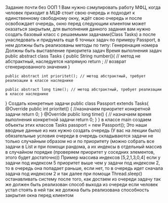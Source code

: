 Задание почти без ООП
1 Вам нужно сэмулировать работу МФЦ, когда человек приходит в МЦФ стоит свою очередь и подходит к единственному свободному окну, ждёт свою очередь и после освобождает очередь, окно перед следующим клиентом может оказаться закрытым, для выполнения данного задания вам нужно создать базовый класс с решаемыми задачами(Class Tasks)
а после унаследовать и придумать еще 6 точных задач по примеру Passport,
в нем должны быть реализованы методы по типу:
Генеренация номера
Должны быть выставление приоритета задач
Время выполнения задач
public abstract class Tasks {
public String number(){  // метод не абстрактный, наследуется напрямую
return  ;  // возврат сгенерированного значения
}

    public abstract int prioritet(); // метод абстрактный, требует реализации в классе наследнике

    public abstract long time(); // метод абстрактный, требует реализации в классе наследнике
}
Создать конкретные задачи
public class Passport extends Tasks{
@Override
public int prioritet() { //назначаем приоритет конкретной задачи
return 0;
}
@Override
public long time() { // назначаем время выполнения конкретной задачи
return 0;
}
}
в классе main создаем объекты этих классов
Tasks passport = new Passport();
Это наши вводные данные
из них нужно создать очередь (У вас на лекции было)
обязательные условия очереди
в очередь складываются задачи не только случайным образом но и по приоритету (можно собрать все задачи в List<Tasks> и при помощи рандома, а их индексы в отдельный массив в случайном порядке (проверяем приоритет у соседних элементов, этого будет достаточно))
Пример массива индексов
[5,2,1,3,0,4]
если у задачи под индексом 5 приоритет выше чем у задачи под индексом 2, то в очередь она попадает раньше, если нет, то в очередь идет сначала задача под индексом 2 и так далее
при помощи Thread.sleep() останавливать систему после того, как достаем из очереди задачу
так же должен быть реализован способ выхода из очереди если человек устал стоять в ней
так же должна быть реализована способность закрытия окна перед клиентом